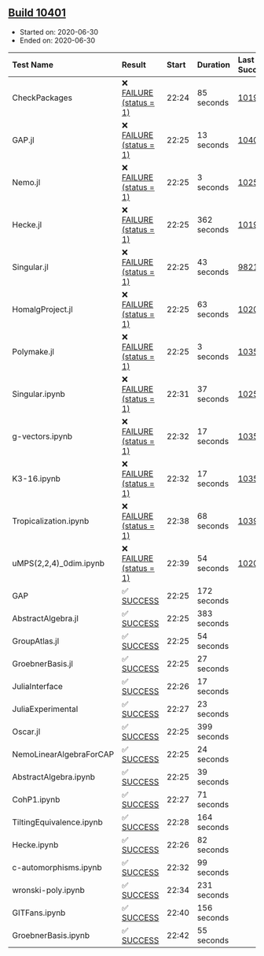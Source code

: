 ## [Build 10401](https://oscarci.mathematik.uni-kl.de/job/oscar/10401/)

* Started on: 2020-06-30
* Ended on: 2020-06-30

| Test Name    | Result | Start | Duration | Last Success | First Failure |
|:-------------|:-------|:------|:---------|:-------------|:--------------|
| CheckPackages | ❌ [FAILURE (status = 1)](https://oscarci.mathematik.uni-kl.de/job/oscar/10401/artifact/logs/build-10401/CheckPackages.log) | 22:24 | 85 seconds | [10197](https://oscarci.mathematik.uni-kl.de/job/oscar/10197/) | [10198](https://oscarci.mathematik.uni-kl.de/job/oscar/10198/) |
| GAP.jl | ❌ [FAILURE (status = 1)](https://oscarci.mathematik.uni-kl.de/job/oscar/10401/artifact/logs/build-10401/GAP.jl.log) | 22:25 | 13 seconds | [10400](https://oscarci.mathematik.uni-kl.de/job/oscar/10400/) | [10401](https://oscarci.mathematik.uni-kl.de/job/oscar/10401/) |
| Nemo.jl | ❌ [FAILURE (status = 1)](https://oscarci.mathematik.uni-kl.de/job/oscar/10401/artifact/logs/build-10401/Nemo.jl.log) | 22:25 | 3 seconds | [10252](https://oscarci.mathematik.uni-kl.de/job/oscar/10252/) | [10253](https://oscarci.mathematik.uni-kl.de/job/oscar/10253/) |
| Hecke.jl | ❌ [FAILURE (status = 1)](https://oscarci.mathematik.uni-kl.de/job/oscar/10401/artifact/logs/build-10401/Hecke.jl.log) | 22:25 | 362 seconds | [10197](https://oscarci.mathematik.uni-kl.de/job/oscar/10197/) | [10198](https://oscarci.mathematik.uni-kl.de/job/oscar/10198/) |
| Singular.jl | ❌ [FAILURE (status = 1)](https://oscarci.mathematik.uni-kl.de/job/oscar/10401/artifact/logs/build-10401/Singular.jl.log) | 22:25 | 43 seconds | [9821](https://oscarci.mathematik.uni-kl.de/job/oscar/9821/) | [9822](https://oscarci.mathematik.uni-kl.de/job/oscar/9822/) |
| HomalgProject.jl | ❌ [FAILURE (status = 1)](https://oscarci.mathematik.uni-kl.de/job/oscar/10401/artifact/logs/build-10401/HomalgProject.jl.log) | 22:25 | 63 seconds | [10209](https://oscarci.mathematik.uni-kl.de/job/oscar/10209/) | [10210](https://oscarci.mathematik.uni-kl.de/job/oscar/10210/) |
| Polymake.jl | ❌ [FAILURE (status = 1)](https://oscarci.mathematik.uni-kl.de/job/oscar/10401/artifact/logs/build-10401/Polymake.jl.log) | 22:25 | 3 seconds | [10356](https://oscarci.mathematik.uni-kl.de/job/oscar/10356/) | [10357](https://oscarci.mathematik.uni-kl.de/job/oscar/10357/) |
| Singular.ipynb | ❌ [FAILURE (status = 1)](https://oscarci.mathematik.uni-kl.de/job/oscar/10401/artifact/logs/build-10401/Singular.ipynb.log) | 22:31 | 37 seconds | [10252](https://oscarci.mathematik.uni-kl.de/job/oscar/10252/) | [10253](https://oscarci.mathematik.uni-kl.de/job/oscar/10253/) |
| g-vectors.ipynb | ❌ [FAILURE (status = 1)](https://oscarci.mathematik.uni-kl.de/job/oscar/10401/artifact/logs/build-10401/g-vectors.ipynb.log) | 22:32 | 17 seconds | [10356](https://oscarci.mathematik.uni-kl.de/job/oscar/10356/) | [10357](https://oscarci.mathematik.uni-kl.de/job/oscar/10357/) |
| K3-16.ipynb | ❌ [FAILURE (status = 1)](https://oscarci.mathematik.uni-kl.de/job/oscar/10401/artifact/logs/build-10401/K3-16.ipynb.log) | 22:32 | 17 seconds | [10356](https://oscarci.mathematik.uni-kl.de/job/oscar/10356/) | [10357](https://oscarci.mathematik.uni-kl.de/job/oscar/10357/) |
| Tropicalization.ipynb | ❌ [FAILURE (status = 1)](https://oscarci.mathematik.uni-kl.de/job/oscar/10401/artifact/logs/build-10401/Tropicalization.ipynb.log) | 22:38 | 68 seconds | [10397](https://oscarci.mathematik.uni-kl.de/job/oscar/10397/) | [10398](https://oscarci.mathematik.uni-kl.de/job/oscar/10398/) |
| uMPS(2,2,4)_0dim.ipynb | ❌ [FAILURE (status = 1)](https://oscarci.mathematik.uni-kl.de/job/oscar/10401/artifact/logs/build-10401/uMPS-2-2-4-_0dim.ipynb.log) | 22:39 | 54 seconds | [10209](https://oscarci.mathematik.uni-kl.de/job/oscar/10209/) | [10210](https://oscarci.mathematik.uni-kl.de/job/oscar/10210/) |
| GAP | ✅ [SUCCESS](https://oscarci.mathematik.uni-kl.de/job/oscar/10401/artifact/logs/build-10401/GAP.log) | 22:25 | 172 seconds |  |  |
| AbstractAlgebra.jl | ✅ [SUCCESS](https://oscarci.mathematik.uni-kl.de/job/oscar/10401/artifact/logs/build-10401/AbstractAlgebra.jl.log) | 22:25 | 383 seconds |  |  |
| GroupAtlas.jl | ✅ [SUCCESS](https://oscarci.mathematik.uni-kl.de/job/oscar/10401/artifact/logs/build-10401/GroupAtlas.jl.log) | 22:25 | 54 seconds |  |  |
| GroebnerBasis.jl | ✅ [SUCCESS](https://oscarci.mathematik.uni-kl.de/job/oscar/10401/artifact/logs/build-10401/GroebnerBasis.jl.log) | 22:25 | 27 seconds |  |  |
| JuliaInterface | ✅ [SUCCESS](https://oscarci.mathematik.uni-kl.de/job/oscar/10401/artifact/logs/build-10401/JuliaInterface.log) | 22:26 | 17 seconds |  |  |
| JuliaExperimental | ✅ [SUCCESS](https://oscarci.mathematik.uni-kl.de/job/oscar/10401/artifact/logs/build-10401/JuliaExperimental.log) | 22:27 | 23 seconds |  |  |
| Oscar.jl | ✅ [SUCCESS](https://oscarci.mathematik.uni-kl.de/job/oscar/10401/artifact/logs/build-10401/Oscar.jl.log) | 22:25 | 399 seconds |  |  |
| NemoLinearAlgebraForCAP | ✅ [SUCCESS](https://oscarci.mathematik.uni-kl.de/job/oscar/10401/artifact/logs/build-10401/NemoLinearAlgebraForCAP.log) | 22:25 | 24 seconds |  |  |
| AbstractAlgebra.ipynb | ✅ [SUCCESS](https://oscarci.mathematik.uni-kl.de/job/oscar/10401/artifact/logs/build-10401/AbstractAlgebra.ipynb.log) | 22:25 | 39 seconds |  |  |
| CohP1.ipynb | ✅ [SUCCESS](https://oscarci.mathematik.uni-kl.de/job/oscar/10401/artifact/logs/build-10401/CohP1.ipynb.log) | 22:27 | 71 seconds |  |  |
| TiltingEquivalence.ipynb | ✅ [SUCCESS](https://oscarci.mathematik.uni-kl.de/job/oscar/10401/artifact/logs/build-10401/TiltingEquivalence.ipynb.log) | 22:28 | 164 seconds |  |  |
| Hecke.ipynb | ✅ [SUCCESS](https://oscarci.mathematik.uni-kl.de/job/oscar/10401/artifact/logs/build-10401/Hecke.ipynb.log) | 22:26 | 82 seconds |  |  |
| c-automorphisms.ipynb | ✅ [SUCCESS](https://oscarci.mathematik.uni-kl.de/job/oscar/10401/artifact/logs/build-10401/c-automorphisms.ipynb.log) | 22:32 | 99 seconds |  |  |
| wronski-poly.ipynb | ✅ [SUCCESS](https://oscarci.mathematik.uni-kl.de/job/oscar/10401/artifact/logs/build-10401/wronski-poly.ipynb.log) | 22:34 | 231 seconds |  |  |
| GITFans.ipynb | ✅ [SUCCESS](https://oscarci.mathematik.uni-kl.de/job/oscar/10401/artifact/logs/build-10401/GITFans.ipynb.log) | 22:40 | 156 seconds |  |  |
| GroebnerBasis.ipynb | ✅ [SUCCESS](https://oscarci.mathematik.uni-kl.de/job/oscar/10401/artifact/logs/build-10401/GroebnerBasis.ipynb.log) | 22:42 | 55 seconds |  |  |

